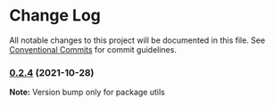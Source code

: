 # Change Log

All notable changes to this project will be documented in this file.
See [Conventional Commits](https://conventionalcommits.org) for commit guidelines.

### [0.2.4](https://github.com/HaloXie/metool/compare/v0.2.3...v0.2.4) (2021-10-28)

**Note:** Version bump only for package utils

